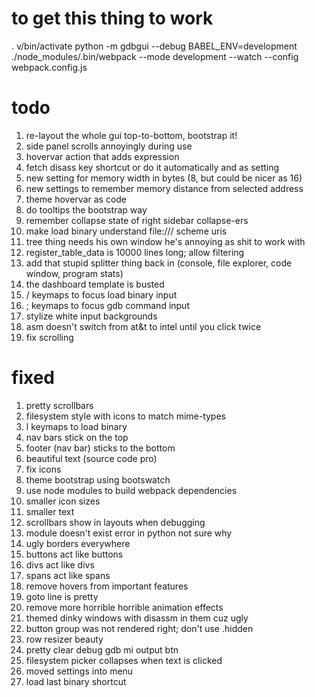 # to get this thing to work
. v/bin/activate
python -m gdbgui --debug
BABEL_ENV=development ./node_modules/.bin/webpack --mode development --watch --config webpack.config.js

# todo
1. re-layout the whole gui top-to-bottom, bootstrap it!
1. side panel scrolls annoyingly during use
1. hovervar action that adds expression
1. fetch disass key shortcut or do it automatically and as setting
1. new setting for memory width in bytes (8, but could be nicer as 16)
1. new settings to remember memory distance from selected address
1. theme hovervar as code
1. do tooltips the bootstrap way
1. remember collapse state of right sidebar collapse-ers
1. make load binary understand file:/// scheme uris
1. tree thing needs his own window he's annoying as shit to work with
1. register_table_data is 10000 lines long; allow filtering
1. add that stupid splitter thing back in (console, file explorer, code window, program stats)
1. the dashboard template is busted
1. / keymaps to focus load binary input
1. ; keymaps to focus gdb command input 
1. stylize white input backgrounds 
1. asm doesn't switch from at&t to intel until you click twice
1. fix scrolling

# fixed
1. pretty scrollbars
1. filesystem style with icons to match mime-types
1. l keymaps to load binary
1. nav bars stick on the top
1. footer (nav bar) sticks to the bottom
1. beautiful text (source code pro)
1. fix icons
1. theme bootstrap using bootswatch
1. use node modules to build webpack dependencies
1. smaller icon sizes
1. smaller text
1. scrollbars show in layouts when debugging
1. module doesn't exist error in python not sure why
1. ugly borders everywhere
1. buttons act like buttons
1. divs act like divs
1. spans act like spans
1. remove hovers from important features
1. goto line is pretty
1. remove more horrible horrible animation effects
1. themed dinky windows with disassm in them cuz ugly
1. button group was not rendered right; don't use .hidden
1. row resizer beauty
1. pretty clear debug gdb mi output btn
1. filesystem picker collapses when text is clicked
1. moved settings into menu
1. load last binary shortcut
